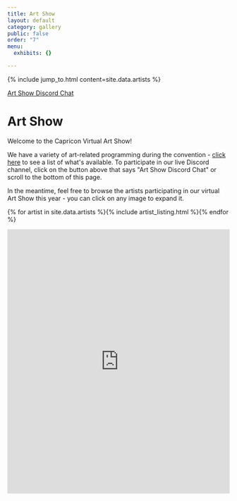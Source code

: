 ```yaml
---
title: Art Show
layout: default
category: gallery
public: false
order: "7"
menu:
  exhibits: {}

---
```

{% include jump_to.html content=site.data.artists %}
<p class="jump">
<a href="#art-show-chat">Art Show Discord Chat</a>
</p>

# Art Show

Welcome to the Capricon Virtual Art Show! 

We have a variety of art-related programming during the convention - [click here](https://guide.capricon.org/#prog/tag:Track%3AArt) to see a list of what's available.  To participate in our live Discord channel, click on the button above that says "Art Show Discord Chat" or scroll to the bottom of this page.

In the meantime, feel free to browse the artists participating in our virtual Art Show this year - you can click on any image to expand it.

{% for artist in site.data.artists %}{% include artist_listing.html %}{% endfor %}
<iframe
frameborder="0"
id="art-show-chat"
class="convention-chat"
width="100%"
height="600px"
src = "https://titanembeds.com/embed/788593711851896852?defaultchannel=802221524466794536?css=204"

> 

</iframe>